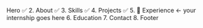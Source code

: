 Hero ✅
2. About ✅
3. Skills ✅
4. Projects ✅
5. 💼 Experience ← your internship goes here
6. Education
7. Contact
8. Footer